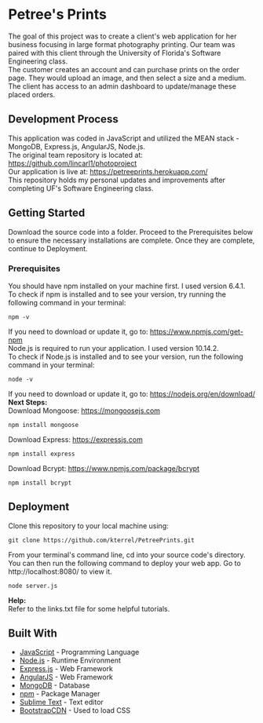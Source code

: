# Petree's Prints
The goal of this project was to create a client's web application for her business focusing in large format photography printing. Our team was paired with this client through the University of Florida's Software Engineering class. 
<br>
The customer creates an account and can purchase prints on the order page. They would upload an image, and then select a size and a medium. The client has access to an admin dashboard to update/manage these placed orders. 

## Development Process

This application was coded in JavaScript and utilized the MEAN stack - MongoDB, Express.js, AngularJS, Node.js. 
<br>
The original team repository is located at: https://github.com/lincarl1/photoproject
<br>
Our application is live at: https://petreeprints.herokuapp.com/
<br>
This repository holds my personal updates and improvements after completing UF's Software Engineering class.

## Getting Started

Download the source code into a folder. Proceed to the Prerequisites below to ensure the necessary installations are complete.
Once they are complete, continue to Deployment. 

### Prerequisites

You should have npm installed on your machine first. I used version 6.4.1.
<br>To check if npm is installed and to see your version, try running the following command in your terminal:
```
npm -v
```
If you need to download or update it, go to: https://www.npmjs.com/get-npm
<br>
Node.js is required to run your application. I used version 10.14.2.
<br>
To check if Node.js is installed and to see your version, run the following command in your terminal:
```
node -v
```
If you need to download or update it, go to: https://nodejs.org/en/download/
<br>
**Next Steps:**
<br>
Download Mongoose: https://mongoosejs.com
```
npm install mongoose
```
Download Express: https://expressjs.com
```
npm install express
```
Download Bcrypt: https://www.npmjs.com/package/bcrypt
```
npm install bcrypt
```

## Deployment

Clone this repository to your local machine using:
```
git clone https://github.com/kterrel/PetreePrints.git
```
From your terminal's command line, cd into your source code's directory. You can then run the following command to deploy your web app. Go to http://localhost:8080/ to view it.
```
node server.js
```

**Help:**
<br>
Refer to the links.txt file for some helpful tutorials.

## Built With

* [JavaScript](https://www.javascript.com) - Programming Language
* [Node.js](https://nodejs.org/en/) - Runtime Environment
* [Express.js](https://expressjs.com) - Web Framework
* [AngularJS](https://angularjs.org) - Web Framework
* [MongoDB](https://www.mongodb.com) - Database
* [npm](https://www.npmjs.com) - Package Manager
* [Sublime Text](https://www.sublimetext.com/) - Text editor
* [BootstrapCDN](https://www.bootstrapcdn.com/) - Used to load CSS


